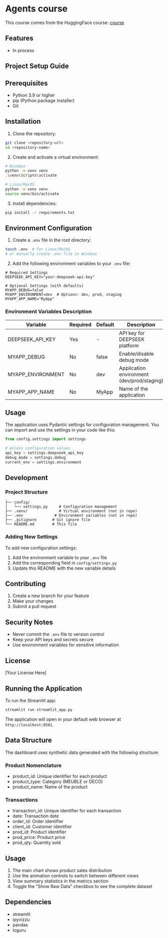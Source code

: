 # Agents course

This course comes from the HuggingFace course: [course](https://huggingface.co/learn/agents-course/unit0/introduction)

## Features

- In process

## Project Setup Guide

## Prerequisites

- Python 3.9 or higher
- pip (Python package installer)
- Git

## Installation

1. Clone the repository:
```bash
git clone <repository-url>
cd <repository-name>
```

2. Create and activate a virtual environment:
```bash
# Windows
python -m venv venv
.\venv\Scripts\activate

# Linux/MacOS
python -m venv venv
source venv/bin/activate
```

3. Install dependencies:
```bash
pip install -r requirements.txt
```

## Environment Configuration

1. Create a `.env` file in the root directory:
```bash
touch .env  # For Linux/MacOS
# or manually create .env file in Windows
```

2. Add the following environment variables to your `.env` file:
```env
# Required Settings
DEEPSEEK_API_KEY="your-deepseek-api-key"

# Optional Settings (with defaults)
MYAPP_DEBUG=false
MYAPP_ENVIRONMENT=dev  # Options: dev, prod, staging
MYAPP_APP_NAME="MyApp"
```

### Environment Variables Description

| Variable | Required | Default | Description |
|----------|----------|---------|-------------|
| DEEPSEEK_API_KEY | Yes | - | API key for DEEPSEEK platform |
| MYAPP_DEBUG | No | false | Enable/disable debug mode |
| MYAPP_ENVIRONMENT | No | dev | Application environment (dev/prod/staging) |
| MYAPP_APP_NAME | No | MyApp | Name of the application |

## Usage

The application uses Pydantic settings for configuration management. You can import and use the settings in your code like this:

```python
from config.settings import settings

# Access configuration values
api_key = settings.deepseek_api_key
debug_mode = settings.debug
current_env = settings.environment
```

## Development

### Project Structure

```
├── config/
│   └── settings.py     # Configuration management
├── .venv/              # Virtual environment (not in repo)
├── .env              # Environment variables (not in repo)
├── .gitignore       # Git ignore file
└── README.md        # This file
```

### Adding New Settings

To add new configuration settings:

1. Add the environment variable to your `.env` file
2. Add the corresponding field in `config/settings.py`
3. Update this README with the new variable details

## Contributing

1. Create a new branch for your feature
2. Make your changes
3. Submit a pull request

## Security Notes

- Never commit the `.env` file to version control
- Keep your API keys and secrets secure
- Use environment variables for sensitive information

## License

[Your License Here]

## Running the Application

To run the Streamlit app:

```bash
streamlit run streamlit_app.py
```

The application will open in your default web browser at `http://localhost:8501`.

## Data Structure

The dashboard uses synthetic data generated with the following structure:

### Product Nomenclature
- product_id: Unique identifier for each product
- product_type: Category (MEUBLE or DECO)
- product_name: Name of the product

### Transactions
- transaction_id: Unique identifier for each transaction
- date: Transaction date
- order_id: Order identifier
- client_id: Customer identifier
- prod_id: Product identifier
- prod_price: Product price
- prod_qty: Quantity sold

## Usage

1. The main chart shows product sales distribution
2. Use the animation controls to switch between different views
3. View summary statistics in the metrics section
4. Toggle the "Show Raw Data" checkbox to see the complete dataset

## Dependencies

- streamlit
- ipyvizzu
- pandas
- loguru

